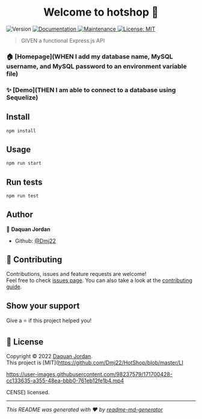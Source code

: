 <h1 align="center">Welcome to hotshop 👋</h1>
<p>
  <img alt="Version" src="https://img.shields.io/badge/version-1.0.0-blue.svg?cacheSeconds=2592000" />
  <a href="THEN I am able to successfully create, update, and delete data in my database" target="_blank">
    <img alt="Documentation" src="https://img.shields.io/badge/documentation-yes-brightgreen.svg" />
  </a>
  <a href="https://github.com/Dmj22/HotShop/graphs/commit-activity" target="_blank">
    <img alt="Maintenance" src="https://img.shields.io/badge/Maintained%3F-yes-green.svg" />
  </a>
  <a href="https://github.com/Dmj22/HotShop/blob/master/LICENSE" target="_blank">
    <img alt="License: MIT" src="https://img.shields.io/github/license/Dmj22/hotshop" />
  </a>
</p>

> GIVEN a functional Express.js API

### 🏠 [Homepage](WHEN I add my database name, MySQL username, and MySQL password to an environment variable file)

### ✨ [Demo](THEN I am able to connect to a database using Sequelize)

## Install

```sh
npm install
```

## Usage

```sh
npm run start
```

## Run tests

```sh
npm run test
```

## Author

👤 **Daquan Jordan**

* Github: [@Dmj22](https://github.com/Dmj22)

## 🤝 Contributing

Contributions, issues and feature requests are welcome!<br />Feel free to check [issues page](https://github.com/Dmj22/HotShop/issues). You can also take a look at the [contributing guide](https://github.com/Dmj22/HotShop/blob/master/CONTRIBUTING.md).

## Show your support

Give a ⭐️ if this project helped you!

## 📝 License

Copyright © 2022 [Daquan Jordan](https://github.com/Dmj22).<br />
This project is [MIT](https://github.com/Dmj22/HotShop/blob/master/LI

https://user-images.githubusercontent.com/98237579/171700428-cc133635-a355-48ea-bbb0-761eb12fe1b4.mp4

CENSE) licensed.

***
_This README was generated with ❤️ by [readme-md-generator](https://github.com/kefranabg/readme-md-generator)_
